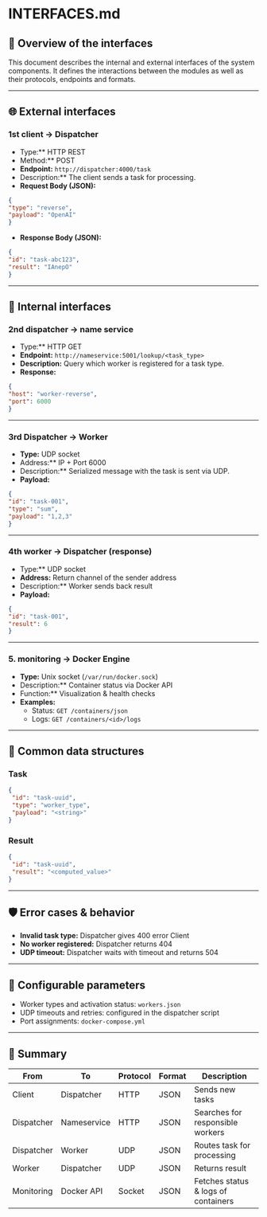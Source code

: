 # INTERFACES.md

## 🎯 Overview of the interfaces

This document describes the internal and external interfaces of the system components. It defines the interactions between the modules as well as their protocols, endpoints and formats.

---

## 🌐 External interfaces

### 1st client → Dispatcher

- Type:** HTTP REST
- Method:** POST
- **Endpoint:** `http://dispatcher:4000/task`
- Description:** The client sends a task for processing.
- **Request Body (JSON):**
 ```json
 {
 "type": "reverse",
 "payload": "OpenAI"
 }
  ```
- **Response Body (JSON):**
 ```json
 {
 "id": "task-abc123",
 "result": "IAnepO"
 }
  ```

---

## 🔁 Internal interfaces

### 2nd dispatcher → name service

- Type:** HTTP GET
- **Endpoint:** `http://nameservice:5001/lookup/<task_type>`
- **Description:** Query which worker is registered for a task type.
- **Response:**
 ```json
 {
 "host": "worker-reverse",
 "port": 6000
 }
 ```

---

### 3rd Dispatcher → Worker

- **Type:** UDP socket
- Address:** IP + Port 6000
- Description:** Serialized message with the task is sent via UDP.
- **Payload:**
 ```json
 {
 "id": "task-001",
 "type": "sum",
 "payload": "1,2,3"
 }
  ```

---

### 4th worker → Dispatcher (response)

- Type:** UDP socket
- **Address:** Return channel of the sender address
- Description:** Worker sends back result
- **Payload:**
 ```json
 {
 "id": "task-001",
 "result": 6
 }
 ```

---

### 5. monitoring → Docker Engine

- **Type:** Unix socket (`/var/run/docker.sock`)
- Description:** Container status via Docker API
- Function:** Visualization & health checks
- **Examples:**
  - Status: `GET /containers/json`
  - Logs: `GET /containers/<id>/logs`

---

## 📂 Common data structures

### Task

```json
{
 "id": "task-uuid",
 "type": "worker_type",
 "payload": "<string>"
}
```

### Result

```json
{
 "id": "task-uuid",
 "result": "<computed_value>"
}
```

---

## 🛡 Error cases & behavior

- **Invalid task type:** Dispatcher gives 400 error Client
- **No worker registered:** Dispatcher returns 404
- **UDP timeout:** Dispatcher waits with timeout and returns 504

---

## 🔧 Configurable parameters

- Worker types and activation status: `workers.json`
- UDP timeouts and retries: configured in the dispatcher script
- Port assignments: `docker-compose.yml`

---

## 🔄 Summary

| From | To | Protocol | Format | Description |
|----------------|------------------|-----------|--------|----------------------------------- |
| Client | Dispatcher | HTTP | JSON | Sends new tasks |
| Dispatcher | Nameservice | HTTP | JSON | Searches for responsible workers |
| Dispatcher | Worker | UDP | JSON | Routes task for processing |
| Worker | Dispatcher | UDP | JSON | Returns result |
| Monitoring | Docker API | Socket | JSON | Fetches status & logs of containers |